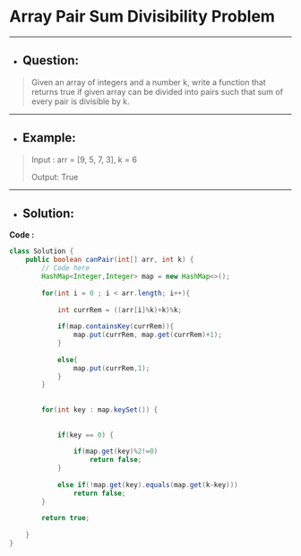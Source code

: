 # Array Pair Sum Divisibility Problem
---
- ## Question:
> Given an array of integers and a number k, write a function that returns true if given array can be divided into pairs such that sum of every pair is divisible by k.
---
- ## Example:
> Input : arr = [9, 5, 7, 3], k = 6
> 
> Output: True
---
- ## Solution:
**Code :**
```java
class Solution {
    public boolean canPair(int[] arr, int k) {
        // Code here
        HashMap<Integer,Integer> map = new HashMap<>();
        
        for(int i = 0 ; i < arr.length; i++){
            
            int currRem = ((arr[i]%k)+k)%k;
            
            if(map.containsKey(currRem)){
                map.put(currRem, map.get(currRem)+1);
            }
            
            else{
                map.put(currRem,1);
            }
        }
        
        
        for(int key : map.keySet()) {
    		
    		
    		if(key == 0) {
    			
    			if(map.get(key)%2!=0)
    				return false;
    		}
    		
    		else if(!map.get(key).equals(map.get(k-key)))
    			return false;
    	}
        
        return true;
        
    }
}
